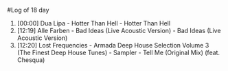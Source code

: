 #Log of 18 day

1. [00:00] Dua Lipa - Hotter Than Hell - Hotter Than Hell
1. [12:19] Alle Farben - Bad Ideas (Live Acoustic Version) - Bad Ideas (Live Acoustic Version)
1. [12:20] Lost Frequencies - Armada Deep House Selection Volume 3 (The Finest Deep House Tunes) - Sampler - Tell Me (Original Mix) (feat. Chesqua)
